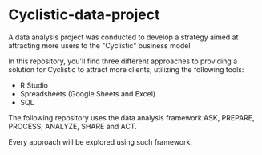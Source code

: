 # Cyclistic-data-project
A data analysis project was conducted to develop a strategy aimed at attracting more users to the "Cyclistic" business model 

In this repository, you'll find three different approaches to providing a solution for Cyclistic to attract more clients, utilizing the following tools:

- R Studio
- Spreadsheets (Google Sheets and Excel)
- SQL

The following repository uses the data analysis framework ASK, PREPARE, PROCESS, ANALYZE, SHARE and ACT. 

Every approach will be explored using such framework.
